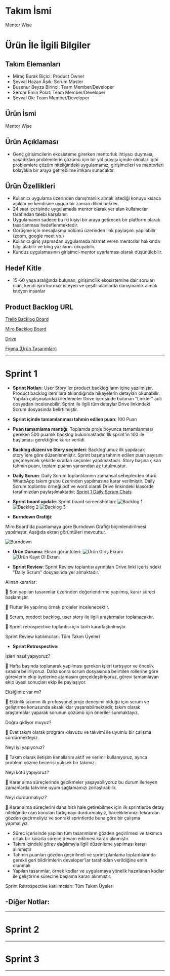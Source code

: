 # **Takım İsmi**

Mentor Wise

# Ürün İle İlgili Bilgiler

## Takım Elemanları

- Miraç Burak Biçici: Product Owner
- Şevval Hazan Âşık: Scrum Master
- Busenur Beyza Birinci: Team Member/Developer
- Serdar Emin Polat: Team Member/Developer
- Şevval Ok: Team Member/Developer

## Ürün İsmi

Mentor Wise

## Ürün Açıklaması

- Genç girişimcilerin ekosisteme girerken mentorluk ihtiyacı duyması, yaşadıkları problemlerin çözümü için bir yol arayışı içinde olmaları gibi problemlere çözüm niteliğindeki uygulamamız, girişimcileri ve mentorleri kolaylıkla bir araya getirebilme imkanı sunacaktır.

## Ürün Özellikleri

- Kullanıcı uygulama üzerinden danışmanlık almak istediği konuyu kısaca açıklar ve kendisine uygun bir zaman dilimi belirler.
- 24 saat içerisinde uygulamada mentor olarak yer alan kullanıcılar tarafından talebi karşılanır. 
- Uygulamanın sadece bu iki kişiyi bir araya getirecek bir platform olarak tasarlanması hedeflenmektedir. 
- Görüşme için mesajlaşma bölümü üzerinden link paylaşımı yapılabilir (zoom, google meet vb.) 
- Kullanıcı giriş yapmadan uygulamada hizmet veren mentorlar hakkında bilgi alabilir ve blog yazılarını okuyabilir. 
- Kunduz uygulamasının girişimci-mentor uyarlaması olarak düşünülebilir. 


## Hedef Kitle

- 15-60 yaşa aralığında bulunan, girişimcilik ekosistemine dair soruları olan, kendi işini kurmak isteyen ve çeşitli alanlarda danışmanlık almak isteyen insanlar

## Product Backlog URL

[Trello Backlog Board](https://trello.com/161130)


[Miro Backlog Board](https://miro.com/app/board/uXjVO2CgqXM=/)


[Drive](https://drive.google.com/drive/u/7/my-drive)


[Figma (Ürün Tasarımları)](https://drive.google.com/drive/u/7/my-drive)

---

# Sprint 1

- **Sprint Notları**: User Story'ler product backlog'ların içine yazılmıştır. Product backlog item'lara tıklandığında hikayelerin detayları okunabilir. Yapılan çalışmalardaki ilerlemeler Drive içerisinde bulunan "Linkler" adlı dosyadan incelenebilir. Sprint ile ilgili tüm detaylar Drive linkindeki Scrum dosyasında belirtilmiştir.

- **Sprint içinde tamamlanması tahmin edilen puan**: 100 Puan

- **Puan tamamlama mantığı**: Toplamda proje boyunca tamamlanması gereken 500 puanlık backlog bulunmaktadır. İlk sprint'in 100 ile başlaması gerektiğine karar verildi.

- **Backlog düzeni ve Story seçimleri**: Backlog'umuz ilk yapılacak story'lere göre düzenlenmiştir. Sprint başına tahmin edilen puan sayısını geçmeyecek şekilde sıradan seçimler yapılmaktadır. Story başına çıkan tahmin puanı, toplam puanın yarısından az tutulmuştur. 



- **Daily Scrum**: Daily Scrum toplantılarının zamansal sebeplerden ötürü WhatsApp takım grubu üzerinden yapılmasına karar verilmiştir. Daily Scrum toplantısı örneği pdf ve word olarak Drive linkindeki klasörde tarafımızdan paylaşılmaktadır: [Sprint 1 Daily Scrum Chats](https://drive.google.com/drive/u/7/folders/1Z8IL73O8iDtJWdGc5-wIVijlpDKhWq_K)


- **Sprint board update**: Sprint board screenshotları: 
![Backlog 1](https://github.com/bootcamp161/Team-161/blob/5c04d43beeccc7e63e76b8a2dc140e77cd90e8a8/ProjectManagement/Sprint1Documents/p.backlog1.png)
![Backlog 2](https://github.com/bootcamp161/Team-161/blob/5c04d43beeccc7e63e76b8a2dc140e77cd90e8a8/ProjectManagement/Sprint1Documents/p.backlog2.png)
![Backlog 3](https://github.com/bootcamp161/Team-161/blob/5c04d43beeccc7e63e76b8a2dc140e77cd90e8a8/ProjectManagement/Sprint1Documents/p.backlog3.jpeg)



- **Burndown Grafiği**: 

Miro Board'da puanlamaya göre Burndown Grafiği biçimlendirilmesi yapılmıştır. Aşağıda ekran görüntüleri mevcuttur.

![Burndown](https://github.com/bootcamp161/Team-161/blob/ce93a8bc5b91269b5fdc63837daa9fbbabf5856c/ProjectManagement/Sprint1Documents/burndown.jpg)



- **Ürün Durumu**: Ekran görüntüleri:
![Ürün Giriş Ekranı](https://github.com/bootcamp161/Team-161/blob/d2fe0ac68eaf0cd8b041562d1a94dc085ed56f0f/ProjectManagement/Sprint1Documents/log_in.jpeg)
![Ürün Kayıt Ol Ekranı](https://github.com/bootcamp161/Team-161/blob/d2fe0ac68eaf0cd8b041562d1a94dc085ed56f0f/ProjectManagement/Sprint1Documents/sign_in.jpeg)





- **Sprint Review**: 
Sprint Review toplantısı ayrıntıları Drive linki içerisindeki "Daily Scrum" dosyasında yer almaktadır.


Alınan kararlar: 

	Son yapılan tasarımlar üzerinden değerlendirme yapılmış, karar süreci başlamıştır.

	Flutter ile yapılmış örnek projeler incelenecektir.

	Scrum, prodoct backlog, user story ile ilgili araştırmalar toplanacaktır.

	Sprint retrospective toplantısı için tarih kararlaştırılmıştır.



Sprint Review katılımcıları: Tüm Takım Üyeleri





- **Sprint Retrospective:**


İşleri nasıl yapıyoruz?

	Hafta başında toplanarak yapılması gereken işleri tartışıyor ve öncelik sırasını belirliyoruz. Daha sonra scrum dosyasında belirtilen rollerine göre görevlerin ekip üyelerine atamasını gerçekleştiriyoruz, görevi tamamlayan ekip üyesi sonuçları ekip ile paylaşıyor.


Eksiğimiz var mı?

	Etkinlik takımın ilk profesyonel proje deneyimi olduğu için scrum ve geliştirme konusunda aksaklıklar yaşanabilmektedir, takım olarak araştırmalar yaparak sorunun çözümü için öneriler sunmaktayız.


Doğru gidiyor muyuz?

	Evet takım olarak program kılavuzu ve takvimi ile uyumlu bir çalışma sürdürmekteyiz.


Neyi iyi yapıyoruz?

	Takım olarak iletişim kanallarını aktif ve verimli kullanıyoruz, ayrıca problem çözme becerisi yüksek bir takımız.


Neyi kötü yapıyoruz?

	Karar alma süreçlerinde gecikmeler yaşayabiliyoruz bu durum ilerleyen zamanlarda takvime uyum sağlamamızı zorlaştırabilir.


Neyi durdurmalıyız?

	Karar alma süreçlerini daha hızlı hale getirebilmek için ilk sprintlerde detay niteliğinde olan konuları tartışmayı durdurmalıyız, önceliklerimizi tekrardan gözden geçirmeliyiz ve sonraki sprintlerde buna göre bir çalışma yapmalıyız.

  - Süreç içerisinde yapılan tüm tasarımların gözden geçirilmesi ve takımca ortak bir kararla sürece devam edilmesi kararı alınmıştır.
  - Takım içindeki görev dağılımıyla ilgili düzenleme yapılması kararı alınmıştır
  - Tahmin puanları gözden geçirilmeli ve sprint planlama toplantılarında gerekli geri bildirimlerin developer'lar tarafından verildiğine emin olunmalı
  - Yapılan tasarımlar, örnek kodlar ve uygulamaya yönelik hazırlanan kodlar ile geliştirme sürecine başlama kararı alınmıştır.

  Sprint Retrospective katılımcıları: Tüm Takım Üyeleri



-**Diğer Notlar**:
- 

---

# Sprint 2


---

# Sprint 3

---
